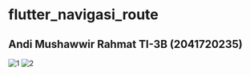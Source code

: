 # flutter_navigasi_route

## Andi Mushawwir Rahmat TI-3B (2041720235)

![1](https://user-images.githubusercontent.com/75873471/207060147-c8236c8e-f8e0-4e68-bb53-193f81e646b8.png)
![2](https://user-images.githubusercontent.com/75873471/207060160-7cffb260-a774-4e3a-a793-7d9001493605.png)
